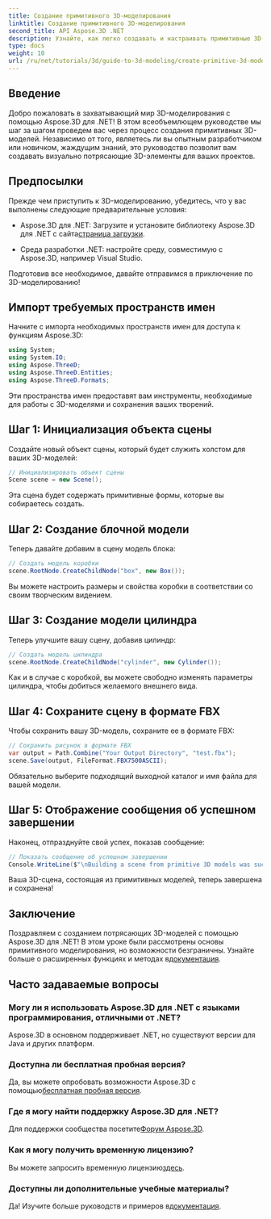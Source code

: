 ```yaml
---
title: Создание примитивного 3D-моделирования
linktitle: Создание примитивного 3D-моделирования
second_title: API Aspose.3D .NET
description: Узнайте, как легко создавать и настраивать примитивные 3D-модели, включая коробки и цилиндры, а также сохранять их в формате FBX.
type: docs
weight: 10
url: /ru/net/tutorials/3d/guide-to-3d-modeling/create-primitive-3d-modeling/
---
```

## Введение

Добро пожаловать в захватывающий мир 3D-моделирования с помощью Aspose.3D для .NET! В этом всеобъемлющем руководстве мы шаг за шагом проведем вас через процесс создания примитивных 3D-моделей. Независимо от того, являетесь ли вы опытным разработчиком или новичком, жаждущим знаний, это руководство позволит вам создавать визуально потрясающие 3D-элементы для ваших проектов.

## Предпосылки

Прежде чем приступить к 3D-моделированию, убедитесь, что у вас выполнены следующие предварительные условия:

-  Aspose.3D для .NET: Загрузите и установите библиотеку Aspose.3D для .NET с сайта[страница загрузки](https://releases.aspose.com/3d/net/).
  
- Среда разработки .NET: настройте среду, совместимую с Aspose.3D, например Visual Studio.

Подготовив все необходимое, давайте отправимся в приключение по 3D-моделированию!

## Импорт требуемых пространств имен

Начните с импорта необходимых пространств имен для доступа к функциям Aspose.3D:

```csharp
using System;
using System.IO;
using Aspose.ThreeD;
using Aspose.ThreeD.Entities;
using Aspose.ThreeD.Formats;
```

Эти пространства имен предоставят вам инструменты, необходимые для работы с 3D-моделями и сохранения ваших творений.

## Шаг 1: Инициализация объекта сцены

Создайте новый объект сцены, который будет служить холстом для ваших 3D-моделей:

```csharp
// Инициализировать объект сцены
Scene scene = new Scene();
```

Эта сцена будет содержать примитивные формы, которые вы собираетесь создать.

## Шаг 2: Создание блочной модели

Теперь давайте добавим в сцену модель блока:

```csharp
// Создать модель коробки
scene.RootNode.CreateChildNode("box", new Box());
```

Вы можете настроить размеры и свойства коробки в соответствии со своим творческим видением.

## Шаг 3: Создание модели цилиндра

Теперь улучшите вашу сцену, добавив цилиндр:

```csharp
// Создать модель цилиндра
scene.RootNode.CreateChildNode("cylinder", new Cylinder());
```

Как и в случае с коробкой, вы можете свободно изменять параметры цилиндра, чтобы добиться желаемого внешнего вида.

## Шаг 4: Сохраните сцену в формате FBX

Чтобы сохранить вашу 3D-модель, сохраните ее в формате FBX:

```csharp
// Сохранить рисунок в формате FBX
var output = Path.Combine("Your Output Directory", "test.fbx");
scene.Save(output, FileFormat.FBX7500ASCII);
```

Обязательно выберите подходящий выходной каталог и имя файла для вашей модели.

## Шаг 5: Отображение сообщения об успешном завершении

Наконец, отпразднуйте свой успех, показав сообщение:

```csharp
// Показать сообщение об успешном завершении
Console.WriteLine($"\nBuilding a scene from primitive 3D models was successful.\nFile saved at {output}");
```

Ваша 3D-сцена, состоящая из примитивных моделей, теперь завершена и сохранена!

## Заключение

 Поздравляем с созданием потрясающих 3D-моделей с помощью Aspose.3D для .NET! В этом уроке были рассмотрены основы примитивного моделирования, но возможности безграничны. Узнайте больше о расширенных функциях и методах в[документация](https://reference.aspose.com/3d/net/).

## Часто задаваемые вопросы

### Могу ли я использовать Aspose.3D для .NET с языками программирования, отличными от .NET?

Aspose.3D в основном поддерживает .NET, но существуют версии для Java и других платформ.

### Доступна ли бесплатная пробная версия?

 Да, вы можете опробовать возможности Aspose.3D с помощью[бесплатная пробная версия](https://releases.aspose.com/).

### Где я могу найти поддержку Aspose.3D для .NET?

Для поддержки сообщества посетите[Форум Aspose.3D](https://forum.aspose.com/c/3d/18).

### Как я могу получить временную лицензию?

 Вы можете запросить временную лицензию[здесь](https://purchase.conholdate.com/temporary-license/).

### Доступны ли дополнительные учебные материалы?

 Да! Изучите больше руководств и примеров в[документация](https://reference.aspose.com/3d/net/).